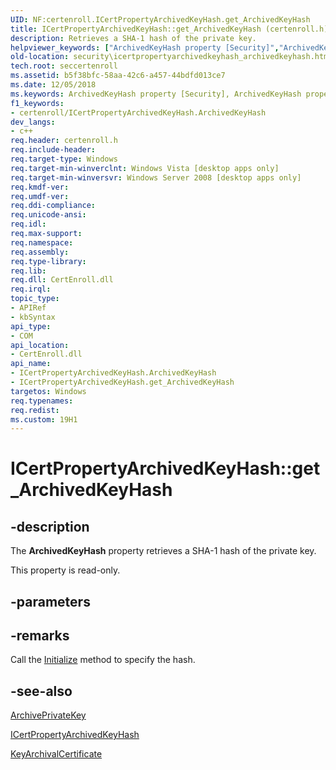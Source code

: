 ```yaml
---
UID: NF:certenroll.ICertPropertyArchivedKeyHash.get_ArchivedKeyHash
title: ICertPropertyArchivedKeyHash::get_ArchivedKeyHash (certenroll.h)
description: Retrieves a SHA-1 hash of the private key.
helpviewer_keywords: ["ArchivedKeyHash property [Security]","ArchivedKeyHash property [Security]","ICertPropertyArchivedKeyHash interface","ICertPropertyArchivedKeyHash interface [Security]","ArchivedKeyHash property","ICertPropertyArchivedKeyHash.ArchivedKeyHash","ICertPropertyArchivedKeyHash.get_ArchivedKeyHash","ICertPropertyArchivedKeyHash::ArchivedKeyHash","ICertPropertyArchivedKeyHash::get_ArchivedKeyHash","certenroll/ICertPropertyArchivedKeyHash::ArchivedKeyHash","certenroll/ICertPropertyArchivedKeyHash::get_ArchivedKeyHash","get_ArchivedKeyHash","security.icertpropertyarchivedkeyhash_archivedkeyhash"]
old-location: security\icertpropertyarchivedkeyhash_archivedkeyhash.htm
tech.root: seccertenroll
ms.assetid: b5f38bfc-58aa-42c6-a457-44bdfd013ce7
ms.date: 12/05/2018
ms.keywords: ArchivedKeyHash property [Security], ArchivedKeyHash property [Security],ICertPropertyArchivedKeyHash interface, ICertPropertyArchivedKeyHash interface [Security],ArchivedKeyHash property, ICertPropertyArchivedKeyHash.ArchivedKeyHash, ICertPropertyArchivedKeyHash.get_ArchivedKeyHash, ICertPropertyArchivedKeyHash::ArchivedKeyHash, ICertPropertyArchivedKeyHash::get_ArchivedKeyHash, certenroll/ICertPropertyArchivedKeyHash::ArchivedKeyHash, certenroll/ICertPropertyArchivedKeyHash::get_ArchivedKeyHash, get_ArchivedKeyHash, security.icertpropertyarchivedkeyhash_archivedkeyhash
f1_keywords:
- certenroll/ICertPropertyArchivedKeyHash.ArchivedKeyHash
dev_langs:
- c++
req.header: certenroll.h
req.include-header: 
req.target-type: Windows
req.target-min-winverclnt: Windows Vista [desktop apps only]
req.target-min-winversvr: Windows Server 2008 [desktop apps only]
req.kmdf-ver: 
req.umdf-ver: 
req.ddi-compliance: 
req.unicode-ansi: 
req.idl: 
req.max-support: 
req.namespace: 
req.assembly: 
req.type-library: 
req.lib: 
req.dll: CertEnroll.dll
req.irql: 
topic_type:
- APIRef
- kbSyntax
api_type:
- COM
api_location:
- CertEnroll.dll
api_name:
- ICertPropertyArchivedKeyHash.ArchivedKeyHash
- ICertPropertyArchivedKeyHash.get_ArchivedKeyHash
targetos: Windows
req.typenames: 
req.redist: 
ms.custom: 19H1
---
```


# ICertPropertyArchivedKeyHash::get_ArchivedKeyHash


## -description


The <b>ArchivedKeyHash</b> property retrieves a SHA-1 hash of the private key.

This property is read-only.


## -parameters


## -remarks



Call the <a href="https://docs.microsoft.com/windows/desktop/api/certenroll/nf-certenroll-icertpropertyarchivedkeyhash-initialize">Initialize</a> method to specify the hash.




## -see-also




<a href="https://docs.microsoft.com/windows/desktop/api/certenroll/nf-certenroll-ix509certificaterequestcmc-get_archiveprivatekey">ArchivePrivateKey</a>



<a href="https://docs.microsoft.com/windows/desktop/api/certenroll/nn-certenroll-icertpropertyarchivedkeyhash">ICertPropertyArchivedKeyHash</a>



<a href="https://docs.microsoft.com/windows/desktop/api/certenroll/nf-certenroll-ix509certificaterequestcmc-get_keyarchivalcertificate">KeyArchivalCertificate</a>
 

 

